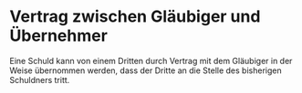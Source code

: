 # Vertrag zwischen Gläubiger und Übernehmer

Eine Schuld kann von einem Dritten durch Vertrag mit dem Gläubiger in der Weise übernommen werden, dass der Dritte an die Stelle des bisherigen Schuldners tritt.